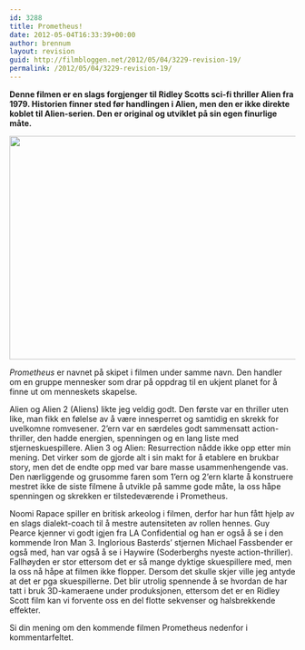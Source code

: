 ```yaml
---
id: 3288
title: Prometheus!
date: 2012-05-04T16:33:39+00:00
author: brennum
layout: revision
guid: http://filmbloggen.net/2012/05/04/3229-revision-19/
permalink: /2012/05/04/3229-revision-19/
---
```

**Denne filmen er en slags forgjenger til Ridley Scotts sci-fi thriller Alien fra 1979. Historien finner sted før handlingen i Alien, men den er ikke direkte koblet til Alien-serien. Den er original og utviklet på sin egen finurlige måte.**

<a href="http://filmbloggen.net/2012/05/04/prometheus/prometheus-movie-image1/" rel="attachment wp-att-3269"><img class="alignnone size-large wp-image-3269" src="http://filmbloggen.net/wp-content/uploads//2012/05/prometheus-movie-image1-620x394.jpg" alt="" width="620" height="394" /></a>

_Prometheus_ er navnet på skipet i filmen under samme navn. Den handler om en gruppe mennesker som drar på oppdrag til en ukjent planet for å finne ut om menneskets skapelse.

Alien og Alien 2 (Aliens) likte jeg veldig godt. Den første var en thriller uten like, man fikk en følelse av å være innesperret og samtidig en skrekk for uvelkomne romvesener. 2&#8217;ern var en særdeles godt sammensatt action-thriller, den hadde energien, spenningen og en lang liste med stjerneskuespillere. Alien 3 og Alien: Resurrection nådde ikke opp etter min mening. Det virker som de gjorde alt i sin makt for å etablere en brukbar story, men det de endte opp med var bare masse usammenhengende vas. Den nærliggende og grusomme faren som 1&#8217;ern og 2&#8217;ern klarte å konstruere mestret ikke de siste filmene å utvikle på samme gode måte, la oss håpe spenningen og skrekken er tilstedeværende i Prometheus.

Noomi Rapace spiller en britisk arkeolog i filmen, derfor har hun fått hjelp av en slags dialekt-coach til å mestre autensiteten av rollen hennes. Guy Pearce kjenner vi godt igjen fra LA Confidential og han er også å se i den kommende Iron Man 3. Inglorious Basterds&#8217; stjernen Michael Fassbender er også med, han var også å se i Haywire (Soderberghs nyeste action-thriller). Fallhøyden er stor ettersom det er så mange dyktige skuespillere med, men la oss nå håpe at filmen ikke flopper. Dersom det skulle skjer ville jeg antyde at det er pga skuespillerne. Det blir utrolig spennende å se hvordan de har tatt i bruk 3D-kameraene under produksjonen, ettersom det er en Ridley Scott film kan vi forvente oss en del flotte sekvenser og halsbrekkende effekter.

Si din mening om den kommende filmen Prometheus nedenfor i kommentarfeltet.

<div class="video-shortcode">
</div>